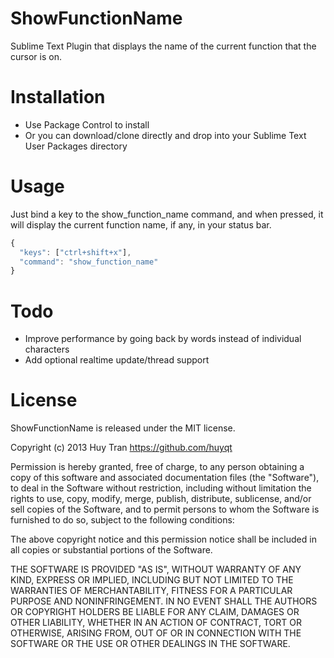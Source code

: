 ShowFunctionName
================

Sublime Text Plugin that displays the name of the current function that the cursor is on.

# Installation
- Use Package Control to install
- Or you can download/clone directly and drop into your Sublime Text User Packages directory

Usage
=====

Just bind a key to the show_function_name command, and when pressed, it will display the current function name, if any, in your status bar.

```javascript
{
  "keys": ["ctrl+shift+x"],
  "command": "show_function_name"
}
```

Todo
====

- Improve performance by going back by words instead of individual characters
- Add optional realtime update/thread support

# License

ShowFunctionName is released under the MIT license.

Copyright (c) 2013 Huy Tran <https://github.com/huyqt>

Permission is hereby granted, free of charge, to any person obtaining a copy of this software and associated documentation files (the "Software"), to deal in the Software without restriction, including without limitation the rights to use, copy, modify, merge, publish, distribute, sublicense, and/or sell copies of the Software, and to permit persons to whom the Software is furnished to do so, subject to the following conditions:

The above copyright notice and this permission notice shall be included in all copies or substantial portions of the Software.

THE SOFTWARE IS PROVIDED "AS IS", WITHOUT WARRANTY OF ANY KIND, EXPRESS OR IMPLIED, INCLUDING BUT NOT LIMITED TO THE WARRANTIES OF MERCHANTABILITY, FITNESS FOR A PARTICULAR PURPOSE AND NONINFRINGEMENT. IN NO EVENT SHALL THE AUTHORS OR COPYRIGHT HOLDERS BE LIABLE FOR ANY CLAIM, DAMAGES OR OTHER LIABILITY, WHETHER IN AN ACTION OF CONTRACT, TORT OR OTHERWISE, ARISING FROM, OUT OF OR IN CONNECTION WITH THE SOFTWARE OR THE USE OR OTHER DEALINGS IN THE SOFTWARE.
